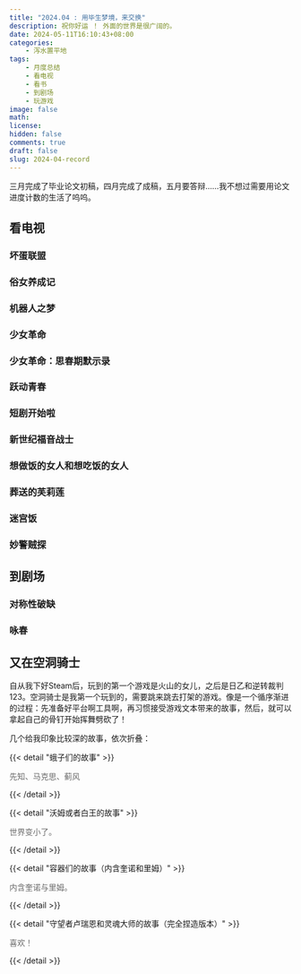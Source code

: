 ```yaml
---
title: "2024.04 : 用毕生梦境，来交换"
description: 祝你好运 ！ 外面的世界是很广阔的。
date: 2024-05-11T16:10:43+08:00
categories:
    - 泻水置平地
tags:
    - 月度总结
    - 看电视
    - 看书
    - 到剧场
    - 玩游戏
image: false
math: 
license: 
hidden: false
comments: true
draft: false
slug: 2024-04-record
---
```




三月完成了毕业论文初稿，四月完成了成稿，五月要答辩……我不想过需要用论文进度计数的生活了呜呜。

## 看电视

### 坏蛋联盟

### 俗女养成记

### 机器人之梦

### 少女革命

### 少女革命：思春期默示录

### 跃动青春

### 短剧开始啦

### 新世纪福音战士

### 想做饭的女人和想吃饭的女人

### 葬送的芙莉莲

### 迷宫饭

### 妙警贼探

## 到剧场

### 对称性破缺

### 咏春

## 又在空洞骑士

自从我下好Steam后，玩到的第一个游戏是火山的女儿，之后是日乙和逆转裁判123。空洞骑士是我第一个玩到的，需要跳来跳去打架的游戏。像是一个循序渐进的过程：先准备好平台啊工具啊，再习惯接受游戏文本带来的故事，然后，就可以拿起自己的骨钉开始挥舞劈砍了！



几个给我印象比较深的故事，依次折叠：

{{< detail "蛾子们的故事" >}}

<font color="#696969">

先知、马克思、蓟风

</font>

{{< /detail >}}

{{< detail "沃姆或者白王的故事" >}}

<font color="#696969">

世界变小了。

</font>

{{< /detail >}}

{{< detail "容器们的故事（内含奎诺和里姆）" >}}

<font color="#696969">

内含奎诺与里姆。

</font>

{{< /detail >}}

{{< detail "守望者卢瑞恩和灵魂大师的故事（完全捏造版本）" >}}

<font color="#696969">

喜欢！

</font>

{{< /detail >}}